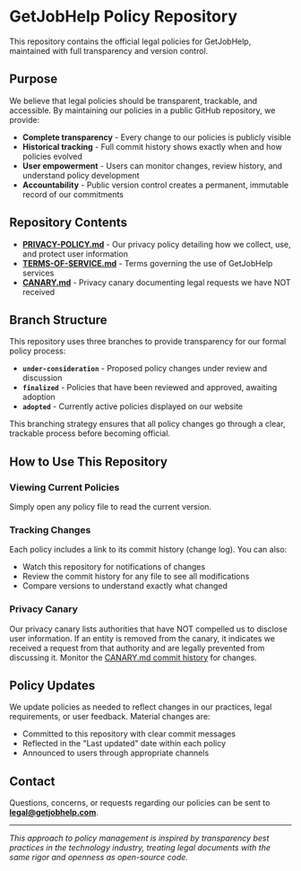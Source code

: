 # GetJobHelp Policy Repository

This repository contains the official legal policies for GetJobHelp, maintained with full transparency and version control.

## Purpose

We believe that legal policies should be transparent, trackable, and accessible. By maintaining our policies in a public GitHub repository, we provide:

- **Complete transparency** - Every change to our policies is publicly visible
- **Historical tracking** - Full commit history shows exactly when and how policies evolved
- **User empowerment** - Users can monitor changes, review history, and understand policy development
- **Accountability** - Public version control creates a permanent, immutable record of our commitments

## Repository Contents

- **[PRIVACY-POLICY.md](PRIVACY-POLICY.md)** - Our privacy policy detailing how we collect, use, and protect user information
- **[TERMS-OF-SERVICE.md](TERMS-OF-SERVICE.md)** - Terms governing the use of GetJobHelp services
- **[CANARY.md](CANARY.md)** - Privacy canary documenting legal requests we have NOT received

## Branch Structure

This repository uses three branches to provide transparency for our formal policy process:

- **`under-consideration`** - Proposed policy changes under review and discussion
- **`finalized`** - Policies that have been reviewed and approved, awaiting adoption
- **`adopted`** - Currently active policies displayed on our website

This branching strategy ensures that all policy changes go through a clear, trackable process before becoming official.

## How to Use This Repository

### Viewing Current Policies
Simply open any policy file to read the current version.

### Tracking Changes
Each policy includes a link to its commit history (change log). You can also:
- Watch this repository for notifications of changes
- Review the commit history for any file to see all modifications
- Compare versions to understand exactly what changed

### Privacy Canary
Our privacy canary lists authorities that have NOT compelled us to disclose user information. If an entity is removed from the canary, it indicates we received a request from that authority and are legally prevented from discussing it. Monitor the [CANARY.md commit history](https://github.com/get-job-help/policies/commits/adopted/CANARY.md) for changes.

## Policy Updates

We update policies as needed to reflect changes in our practices, legal requirements, or user feedback. Material changes are:
- Committed to this repository with clear commit messages
- Reflected in the "Last updated" date within each policy
- Announced to users through appropriate channels

## Contact

Questions, concerns, or requests regarding our policies can be sent to **legal@getjobhelp.com**.

---

*This approach to policy management is inspired by transparency best practices in the technology industry, treating legal documents with the same rigor and openness as open-source code.*
